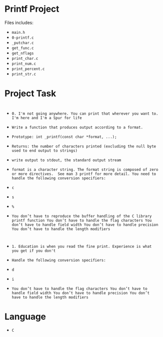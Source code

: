 # Printf Project

Files includes:

- `main.h`
- `0-printf.c`
- `_putchar.c`
- `get_func.c`
- `get_nflags`
- `print_char.c`
- `print_num.c`
- `print_percent.c`
- `print_str.c`

# Project Task
#

- `0. I'm not going anywhere. You can print that wherever you want to. I'm here and I'm a Spur for life`

- `Write a function that produces output according to a format.`
- `Prototype: int _printf(const char *format, ...);`
- `Returns: the number of characters printed (excluding the null byte used to end output to strings)`
- `write output to stdout, the standard output stream `
- `format is a character string. The format string is composed of zero or more directives. 
   See man 3 printf for more detail. You need to handle the following conversion specifiers:`

- `c`
- `s`
- `%`

- `You don’t have to reproduce the buffer handling of the C library printf function
   You don’t have to handle the flag characters
   You don’t have to handle field width
   You don’t have to handle precision
   You don’t have to handle the length modifiers`

#

- `1. Education is when you read the fine print. Experience is what you get if you don't`

- `Handle the following conversion specifiers:`

- `d`
- `i`

- `You don’t have to handle the flag characters
   You don’t have to handle field width
   You don’t have to handle precision
   You don’t have to handle the length modifiers`


# Language

- `C`
